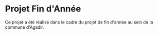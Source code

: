 # Projet Fin d'Année

Ce projet a été réalisé dans le cadre du projet de fin d'année au sein de la commune d'Agadir.